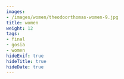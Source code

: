 ```yaml
---
images:
- /images/women/theodoorthomas-women-9.jpg
title: women
weight: 12
tags:
- final
- gosia
- women
hideExif: true
hideTitle: true
hideDate: true
---
```

